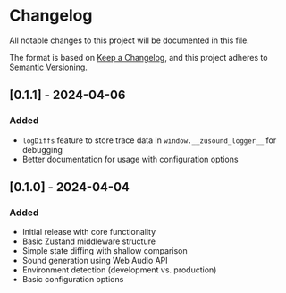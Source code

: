 # Changelog

All notable changes to this project will be documented in this file.

The format is based on [Keep a Changelog](https://keepachangelog.com/en/1.1.0/),
and this project adheres to [Semantic Versioning](https://semver.org/spec/v2.0.0.html).

## [0.1.1] - 2024-04-06

### Added
- `logDiffs` feature to store trace data in `window.__zusound_logger__` for debugging
- Better documentation for usage with configuration options

## [0.1.0] - 2024-04-04

### Added
- Initial release with core functionality
- Basic Zustand middleware structure
- Simple state diffing with shallow comparison
- Sound generation using Web Audio API
- Environment detection (development vs. production)
- Basic configuration options 